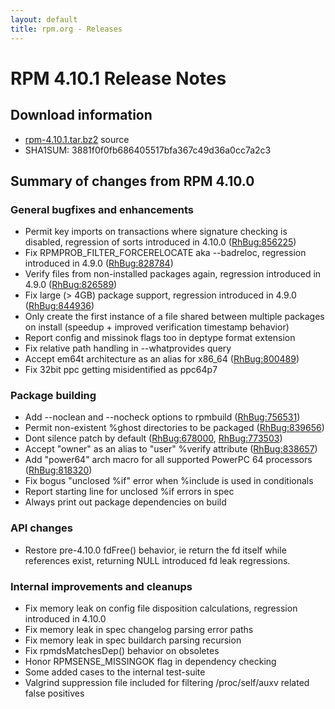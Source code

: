 ```yaml
---
layout: default
title: rpm.org - Releases
---
```


# RPM 4.10.1 Release Notes



## Download information
 * [rpm-4.10.1.tar.bz2](http://ftp.rpm.org/releases/rpm-4.10.x/rpm-4.10.1.tar.bz2) source
 * SHA1SUM: 3881f0f0fb686405517bfa367c49d36a0cc7a2c3

## Summary of changes from RPM 4.10.0

### General bugfixes and enhancements
 * Permit key imports on transactions where signature checking is
   disabled, regression of sorts introduced in 4.10.0 ([RhBug:856225](https://bugzilla.redhat.com/show_bug.cgi?id=856225))
 * Fix RPMPROB_FILTER_FORCERELOCATE aka --badreloc, regression introduced
   in 4.9.0 ([RhBug:828784](https://bugzilla.redhat.com/show_bug.cgi?id=828784))
 * Verify files from non-installed packages again, regression introduced
   in 4.9.0 ([RhBug:826589](https://bugzilla.redhat.com/show_bug.cgi?id=826589))
 * Fix large (> 4GB) package support, regression introduced in 4.9.0
   ([RhBug:844936](https://bugzilla.redhat.com/show_bug.cgi?id=844936))
 * Only create the first instance of a file shared between multiple
   packages on install (speedup + improved verification timestamp
   behavior)
 * Report config and missinok flags too in deptype format extension
 * Fix relative path handling in --whatprovides query
 * Accept em64t architecture as an alias for x86_64 ([RhBug:800489](https://bugzilla.redhat.com/show_bug.cgi?id=800489))
 * Fix 32bit ppc getting misidentified as ppc64p7

### Package building
 * Add --noclean and --nocheck options to rpmbuild ([RhBug:756531](https://bugzilla.redhat.com/show_bug.cgi?id=756531))
 * Permit non-existent %ghost directories to be packaged ([RhBug:839656](https://bugzilla.redhat.com/show_bug.cgi?id=839656))
 * Dont silence patch by default ([RhBug:678000](https://bugzilla.redhat.com/show_bug.cgi?id=678000), [RhBug:773503](https://bugzilla.redhat.com/show_bug.cgi?id=773503))
 * Accept "owner" as an alias to "user" %verify attribute ([RhBug:838657](https://bugzilla.redhat.com/show_bug.cgi?id=838657))
 * Add "power64" arch macro for all supported PowerPC 64 processors
   ([RhBug:818320](https://bugzilla.redhat.com/show_bug.cgi?id=818320))
 * Fix bogus "unclosed %if" error when %include is used in conditionals
 * Report starting line for unclosed %if errors in spec
 * Always print out package dependencies on build

### API changes
 * Restore pre-4.10.0 fdFree() behavior, ie return the fd itself
   while references exist, returning NULL introduced fd leak regressions.

### Internal improvements and cleanups
 * Fix memory leak on config file disposition calculations, regression
   introduced in 4.10.0
 * Fix memory leak in spec changelog parsing error paths
 * Fix memory leak in spec buildarch parsing recursion
 * Fix rpmdsMatchesDep() behavior on obsoletes
 * Honor RPMSENSE_MISSINGOK flag in dependency checking
 * Some added cases to the internal test-suite
 * Valgrind suppression file included for filtering /proc/self/auxv
   related false positives
